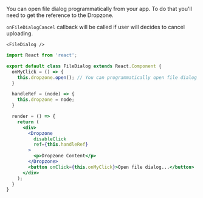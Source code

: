 You can open file dialog programmatically from your app. To do that you'll need to get the reference to the Dropzone.

`onFileDialogCancel` callback will be called if user will decides to cancel uploading.

```
<FileDialog />
```

```jsx
import React from 'react';

export default class FileDialog extends React.Component {
  onMyClick = () => {
    this.dropzone.open(); // You can programmatically open file dialog
  }

  handleRef = (node) => {
    this.dropzone = node;
  }

  render = () => {
    return (
      <div>
        <Dropzone
          disableClick
          ref={this.handleRef}
        >
          <p>Dropzone Content</p>
        </Dropzone>
        <button onClick={this.onMyClick}>Open file dialog...</button>
      </div>
    );
  }
}
```
